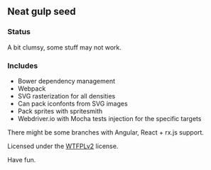 ## Neat gulp seed

### Status
A bit clumsy, some stuff may not work.

### Includes
 * Bower dependency management
 * Webpack
 * SVG rasterization for all densities
 * Can pack iconfonts from SVG images
 * Pack sprites with spritesmith
 * Webdriver.io with Mocha tests injection for the specific targets

There might be some branches with Angular, React + rx.js support.

Licensed under the [WTFPLv2](http://www.wtfpl.net/about/) license.

Have fun.
